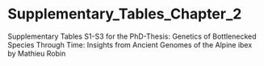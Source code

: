 # Supplementary_Tables_Chapter_2
Supplementary Tables S1-S3 for the PhD-Thesis: Genetics of Bottlenecked Species Through Time: Insights from Ancient Genomes of the Alpine ibex by Mathieu Robin
